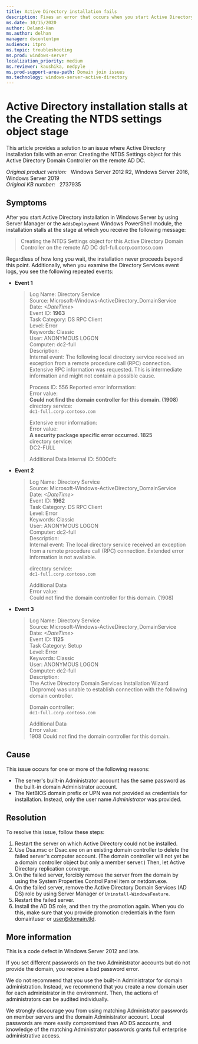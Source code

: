 ```yaml
---
title: Active Directory installation fails
description: Fixes an error that occurs when you start Active Directory installation.
ms.date: 10/15/2020
author: Deland-Han
ms.author: delhan
manager: dscontentpm
audience: itpro
ms.topic: troubleshooting
ms.prod: windows-server
localization_priority: medium
ms.reviewer: kaushika, nedpyle
ms.prod-support-area-path: Domain join issues
ms.technology: windows-server-active-directory
---
```

# Active Directory installation stalls at the Creating the NTDS settings object stage

This article provides a solution to an issue where Active Directory installation fails with an error: Creating the NTDS Settings object for this Active Directory Domain Controller on the remote AD DC.

_Original product version:_ &nbsp; Windows Server 2012 R2, Windows Server 2016, Windows Server 2019  
_Original KB number:_ &nbsp; 2737935

## Symptoms

After you start Active Directory installation in Windows Server by using Server Manager or the `AddsDeployment` Windows PowerShell module, the installation stalls at the stage at which you receive the following message:

> Creating the NTDS Settings object for this Active Directory Domain Controller on the remote AD DC dc1-full.corp.contoso.com

Regardless of how long you wait, the installation never proceeds beyond this point. Additionally, when you examine the Directory Services event logs, you see the following repeated events:  

- **Event 1**  

    > Log Name: Directory Service  
    Source: Microsoft-Windows-ActiveDirectory_DomainService  
    Date: *\<DateTime>*  
    Event ID: **1963**  
    Task Category: DS RPC Client  
    Level: Error  
    Keywords: Classic  
    User: ANONYMOUS LOGON  
    Computer: dc2-full  
    Description:  
    Internal event: The following local directory service received an exception from a remote procedure call (RPC) connection. Extensive RPC information was requested. This is intermediate information and might not contain a possible cause.
    >
    > Process ID: 556
    > Reported error information:  
    Error value:  
    **Could not find the domain controller for this domain. (1908)**  
    directory service:  
    `dc1-full.corp.contoso.com`
    >
    > Extensive error information:  
    Error value:  
    **A security package specific error occurred. 1825**  
    directory service:  
    DC2-FULL
    >
    > Additional Data
    > Internal ID: 5000dfc

- **Event 2**

    > Log Name: Directory Service  
    Source: Microsoft-Windows-ActiveDirectory_DomainService  
    Date: *\<DateTime>*  
    Event ID: **1962**  
    Task Category: DS RPC Client  
    Level: Error  
    Keywords: Classic  
    User: ANONYMOUS LOGON  
    Computer: dc2-full  
    Description:  
    Internal event: The local directory service received an exception from a remote procedure call (RPC) connection. Extended error information is not available.
    >
    > directory service:  
    `dc1-full.corp.contoso.com`
    >
    > Additional Data  
      Error value:  
      Could not find the domain controller for this domain. (1908)

- **Event 3**

    > Log Name: Directory Service  
    Source: Microsoft-Windows-ActiveDirectory_DomainService  
    Date: *\<DateTime>*  
    Event ID: **1125**  
    Task Category: Setup  
    Level: Error  
    Keywords: Classic  
    User: ANONYMOUS LOGON  
    Computer: dc2-full  
    Description:  
    The Active Directory Domain Services Installation Wizard (Dcpromo) was unable to establish connection with the following domain controller.
    >
    > Domain controller:  
    `dc1-full.corp.contoso.com`
    >
    > Additional Data  
    Error value:  
    1908 Could not find the domain controller for this domain.

## Cause

This issue occurs for one or more of the following reasons:

- The server's built-in Administrator account has the same password as the built-in domain Administrator account.
- The NetBIOS domain prefix or UPN was not provided as credentials for installation. Instead, only the user name *Administrator* was provided.

## Resolution

To resolve this issue, follow these steps:

1. Restart the server on which Active Directory could not be installed.
2. Use Dsa.msc or Dsac.exe on an existing domain controller to delete the failed server's computer account. (The domain controller will not yet be a domain controller object but only a member server.) Then, let Active Directory replication converge.
3. On the failed server, forcibly remove the server from the domain by using the System Properties Control Panel item or netdom.exe.
4. On the failed server, remove the Active Directory Domain Services (AD DS) role by using Server Manager or `Uninstall-WindowsFeature`.
5. Restart the failed server.
6. Install the AD DS role, and then try the promotion again. When you do this, make sure that you provide promotion credentials in the form domain\user or user@domain.tld.

## More information

This is a code defect in Windows Server 2012 and late.

If you set different passwords on the two Administrator accounts but do not provide the domain, you receive a bad password error.

We do not recommend that you use the built-in Administrator for domain administration. Instead, we recommend that you create a new domain user for each administrator in the environment. Then, the actions of administrators can be audited individually.

We strongly discourage you from using matching Administrator passwords on member servers and the domain Administrator account. Local passwords are more easily compromised than AD DS accounts, and knowledge of the matching Administrator passwords grants full enterprise administrative access.
